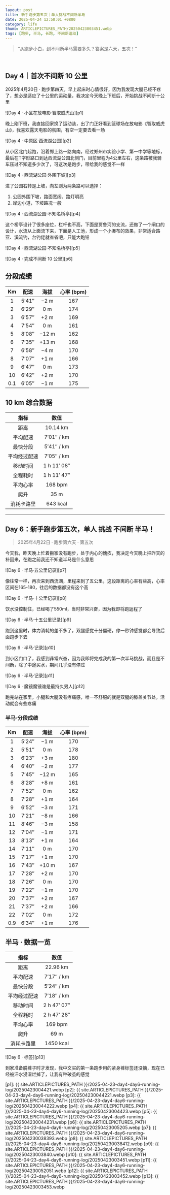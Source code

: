 ```yaml
---
layout: post
title: 新手跑步第五次｜单人挑战不间断半马
date: 2025-04-24 12:50:01 +0800
category: life
thumb: ARTICLEPICTURES_PATH/20250423003451.webp
tags: [跑步, 半马, 长跑, 不间断运动]
---
```


> “从跑步小白，到不间断半马需要多久？答案是六天，五次！”

<br/>

## Day 4｜首次不间断 10 公里

2025年4月20日 · 跑步第四天。早上起床时心情很好，因为我发现大腿已经不疼了，想必是适应了十公里的运动量，我决定今天晚上下班后，开始挑战不间断十公里

![Day 4 · 小区在放电影·智取威虎山][p1]

晚上刚下班，我直接回家换了运动装，出了门正好看到篮球场在放电影《智取威虎山》，我喜欢露天电影的氛围，有空一定要去看一场

![Day 4 · 中原区·西流湖公园][p2]

从小区北门起跑，沿着郑上路一路向南，经过郑州市实验小学、第一中学等地标，最后在T字形路口到达西流湖公园北侧门，目前里程为4公里左右，这条路被我骑车压过不知道多少次了，可这次是跑步，带给我的感觉不一样

![Day 4 · 西流湖公园·外围下坡][p3]

进了公园右转是上坡，向左则为两条路可以选择：
1. 公园外围下坡，路面宽阔、路灯明亮
2. 岸边小道，下坡路况一般

![Day 4 · 西流湖公园·不知名桥亭][p4]

这个桥亭设计了很多座位，栏杆也不高，下面是贾鲁河的支流，还做了一个闸口的设计，水流从上面流下来，下面是人工池，形成一个小瀑布的效果，非常适合路亚、溪流钓，台钓佬就省省吧，只能大跑铅

![Day 4 · 西流湖公园·不知名桥亭][p5]

![Day 4 · 完成不间断 10 公里][p6]

## 分段成绩

| Km  | 配速    | 海拔  | 心率 (bpm) |
|:---:|:-------:|:-----:|:----------:|
| 1   | 5′41″   | −2 m  | 167        |
| 2   | 6′29″   | 0 m   | 174        |
| 3   | 6′57″   | +2 m  | 169        |
| 4   | 7′54″   | 0 m   | 161        |
| 5   | 8′08″   | −12 m | 162        |
| 6   | 7′35″   | +13 m | 168        |
| 7   | 6′58″   | −4 m  | 170        |
| 8   | 7′07″   | +1 m  | 166        |
| 9   | 6′47″   | 0 m   | 173        |
| 10  | 6′42″   | +2 m  | 170        |
| 0.1 | 6′05″   | −1 m  | 175        |


## 10 km 综合数据

| 指标           | 数值           |
|:--------------:|:--------------:|
| 距离           | 10.14 km       |
| 平均配速       | 7′01″ / km     |
| 最快分段       | 5′41″ / km     |
| 平均经过配速   | 7′05″ / km     |
| 移动时间       | 1 h 11′ 08″    |
| 全程耗时       | 1 h 11′ 47″    |
| 平均心率       | 168 bpm        |
| 爬升           | 35 m           |
| 消耗卡路里     | 643 kcal       |

---

## Day 6：新手跑步第五次，单人 挑战 不间断 半马！

> 2025年4月22日 · 跑步第六天 · 第五次

今天我，昨天晚上忙着搬家没有跑步，处于内心的愧疚，我决定今天晚上把昨天的补回来，在跑之前我还不知道半马是什么意思

![Day 6 · 半马·五公里记录][p7]

像往常一样，再次来到西流湖，里程来到了五公里，这段距离的心率有些高，心率区间在165-180，往后的数据都没有这个高

![Day 6 · 半马·十公里记录][p8]

饮水没控制住，已经喝了550ml，当时非常兴奋，因为我即将跑返程了

![Day 6 · 半马·十五公里记录][p9]

跑到这里时，体力消耗的差不多了，双腿感觉十分僵硬，停一秒钟感觉都会导致后面跑步下去

![Day 6 · 半马·记录][p10]

到小区门口了，我感到非常兴奋，因为我即将完成我的第一次半马挑战，而且是不间断，除了中途买水，期间几乎没有停过

![Day 6 · 半马·记录][p11]

![Day 6 · 魔镜魔镜谁是最持久男人][p12]

跑完站在家里，小腿和大腿没有疼痛感，唯一不舒服的就是双腿的膝盖关节处，活动就会有些疼痛

### 半马·分段成绩

| Km   | 配速    | 海拔  | 心率 (bpm) |
|:----:|:-------:|:-----:|:----------:|
| 1    | 5′24″   | −1 m  | 170        |
| 2    | 5′51″   | 0 m   | 178        |
| 3    | 6′23″   | +3 m  | 180        |
| 4    | 6′40″   | −2 m  | 177        |
| 5    | 7′45″   | −12 m | 165        |
| 6    | 8′28″   | +8 m  | 161        |
| 7    | 7′52″   | 0 m   | 162        |
| 8    | 7′28″   | +1 m  | 164        |
| 9    | 6′52″   | −3 m  | 171        |
| 10   | 7′21″   | −8 m  | 166        |
| 11   | 8′46″   | −3 m  | 158        |
| 12   | 7′04″   | −1 m  | 171        |
| 13   | 8′13″   | +1 m  | 164        |
| 14   | 7′11″   | 0 m   | 170        |
| 15   | 7′17″   | +1 m  | 170        |
| 16   | 7′43″   | +10 m | 167        |
| 17   | 7′28″   | +2 m  | 170        |
| 18   | 7′26″   | 0 m   | 170        |
| 19   | 7′22″   | −1 m  | 170        |
| 20   | 7′37″   | +2 m  | 167        |
| 21   | 7′37″   | +2 m  | 166        |
| 22   | 7′02″   | 0 m   | 172        |
| 0.9  | 6′34″   | +1 m  | 176        |

## 半马 · 数据一览

| 指标           | 数值           |
|:--------------:|:--------------:|
| 距离           | 22.96 km       |
| 平均配速       | 7′17″ / km     |
| 最快分段       | 5′24″ / km     |
| 平均经过配速   | 7′18″ / km     |
| 移动时间       | 2 h 47′ 07″    |
| 全程耗时       | 2 h 47′ 28″    |
| 平均心率       | 169 bpm        |
| 爬升           | 69 m           |
| 消耗卡路里     | 1450 kcal      |

![Day 6 · 标签][p13]

到家准备脱裤子时才发现，我中文买的第一条跑步用的紧身裤标签还没摘，现在已经被汗水浸湿烂掉了，让我有种破茧的感觉

[p1]: {{ site.ARTICLEPICTURES_PATH }}/2025-04-23-day4-day6-running-log/20250423004421.webp
[p2]: {{ site.ARTICLEPICTURES_PATH }}/2025-04-23-day4-day6-running-log/202504230044221.webp
[p3]: {{ site.ARTICLEPICTURES_PATH }}/2025-04-23-day4-day6-running-log/202504230044222.webp
[p4]: {{ site.ARTICLEPICTURES_PATH }}/2025-04-23-day4-day6-running-log/20250423004423.webp
[p5]: {{ site.ARTICLEPICTURES_PATH }}/2025-04-23-day4-day6-running-log/202504230044231.webp
[p6]: {{ site.ARTICLEPICTURES_PATH }}/2025-04-23-day4-day6-running-log/20250423005205.webp
[p7]: {{ site.ARTICLEPICTURES_PATH }}/2025-04-23-day4-day6-running-log/202504230038393.webp
[p8]: {{ site.ARTICLEPICTURES_PATH }}/2025-04-23-day4-day6-running-log/202504230038412.webp
[p9]: {{ site.ARTICLEPICTURES_PATH }}/2025-04-23-day4-day6-running-log/20250423003840.webp
[p10]: {{ site.ARTICLEPICTURES_PATH }}/2025-04-23-day4-day6-running-log/20250423003451.webp
[p11]: {{ site.ARTICLEPICTURES_PATH }}/2025-04-23-day4-day6-running-log/202504230052051.webp
[p12]: {{ site.ARTICLEPICTURES_PATH }}/2025-04-23-day4-day6-running-log/20250423003452.webp
[p13]: {{ site.ARTICLEPICTURES_PATH }}/2025-04-23-day4-day6-running-log/20250423003453.webp